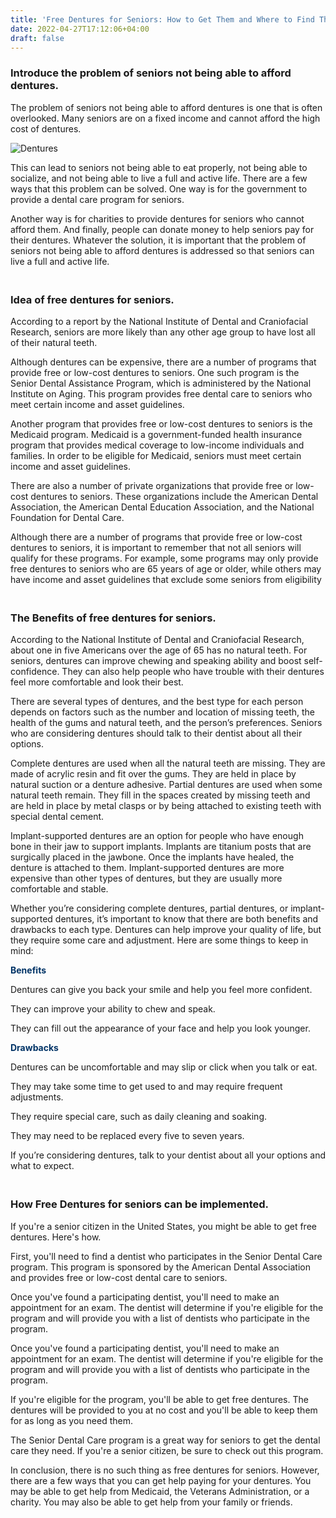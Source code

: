 ```yaml
---
title: 'Free Dentures for Seniors: How to Get Them and Where to Find Them'
date: 2022-04-27T17:12:06+04:00
draft: false
---
```


<h3><strong>Introduce the problem of seniors not being able to afford dentures.</strong></h3>
<p>The problem of seniors not being able to afford dentures is one that is often overlooked. Many seniors are on a fixed income and cannot afford the high cost of dentures.</p>
<img src="https://i.ibb.co/LhShSM4/Dentures.jpg" alt="Dentures" border="0">
<p>This can lead to seniors not being able to eat properly, not being able to socialize, and not being able to live a full and active life. There are a few ways that this problem can be solved. One way is for the government to provide a dental care program for seniors.</p>
<p>Another way is for charities to provide dentures for seniors who cannot afford them. And finally, people can donate money to help seniors pay for their dentures. Whatever the solution, it is important that the problem of seniors not being able to afford dentures is addressed so that seniors can live a full and active life.</p>
<h3><br /><strong>Idea of free dentures for seniors.</strong></h3>
<p>According to a report by the National Institute of Dental and Craniofacial Research, seniors are more likely than any other age group to have lost all of their natural teeth.</p>
<p>Although dentures can be expensive, there are a number of programs that provide free or low-cost dentures to seniors. One such program is the Senior Dental Assistance Program, which is administered by the National Institute on Aging. This program provides free dental care to seniors who meet certain income and asset guidelines.</p>
<p>Another program that provides free or low-cost dentures to seniors is the Medicaid program. Medicaid is a government-funded health insurance program that provides medical coverage to low-income individuals and families. In order to be eligible for Medicaid, seniors must meet certain income and asset guidelines.</p>
<p>There are also a number of private organizations that provide free or low-cost dentures to seniors. These organizations include the American Dental Association, the American Dental Education Association, and the National Foundation for Dental Care.</p>
<p>Although there are a number of programs that provide free or low-cost dentures to seniors, it is important to remember that not all seniors will qualify for these programs. For example, some programs may only provide free dentures to seniors who are 65 years of age or older, while others may have income and asset guidelines that exclude some seniors from eligibility</p>
<h3><br /><strong>The Benefits of free dentures for seniors.</strong></h3>
<p>According to the National Institute of Dental and Craniofacial Research, about one in five Americans over the age of 65 has no natural teeth. For seniors, dentures can improve chewing and speaking ability and boost self-confidence. They can also help people who have trouble with their dentures feel more comfortable and look their best.</p>
<p>There are several types of dentures, and the best type for each person depends on factors such as the number and location of missing teeth, the health of the gums and natural teeth, and the person&rsquo;s preferences. Seniors who are considering dentures should talk to their dentist about all their options.</p>
<p>Complete dentures are used when all the natural teeth are missing. They are made of acrylic resin and fit over the gums. They are held in place by natural suction or a denture adhesive. Partial dentures are used when some natural teeth remain. They fill in the spaces created by missing teeth and are held in place by metal clasps or by being attached to existing teeth with special dental cement.</p>
<p>Implant-supported dentures are an option for people who have enough bone in their jaw to support implants. Implants are titanium posts that are surgically placed in the jawbone. Once the implants have healed, the denture is attached to them. Implant-supported dentures are more expensive than other types of dentures, but they are usually more comfortable and stable.</p>
<p>Whether you&rsquo;re considering complete dentures, partial dentures, or implant-supported dentures, it&rsquo;s important to know that there are both benefits and drawbacks to each type. Dentures can help improve your quality of life, but they require some care and adjustment. Here are some things to keep in mind:</p>
<p><span style="color: #003366;"><strong>Benefits</strong></span></p>
<p>Dentures can give you back your smile and help you feel more confident.</p>
<p>They can improve your ability to chew and speak.</p>
<p>They can fill out the appearance of your face and help you look younger.</p>
<p><span style="color: #003366;"><strong>Drawbacks</strong></span></p>
<p>Dentures can be uncomfortable and may slip or click when you talk or eat.</p>
<p>They may take some time to get used to and may require frequent adjustments.</p>
<p>They require special care, such as daily cleaning and soaking.</p>
<p>They may need to be replaced every five to seven years.</p>
<p>If you&rsquo;re considering dentures, talk to your dentist about all your options and what to expect.</p>
<h3><br />How Free Dentures for seniors can be implemented.</h3>
<p>If you're a senior citizen in the United States, you might be able to get free dentures. Here's how.</p>
<p>First, you'll need to find a dentist who participates in the Senior Dental Care program. This program is sponsored by the American Dental Association and provides free or low-cost dental care to seniors.</p>
<p>Once you've found a participating dentist, you'll need to make an appointment for an exam. The dentist will determine if you're eligible for the program and will provide you with a list of dentists who participate in the program.</p>
<p>Once you've found a participating dentist, you'll need to make an appointment for an exam. The dentist will determine if you're eligible for the program and will provide you with a list of dentists who participate in the program.</p>
<p>If you're eligible for the program, you'll be able to get free dentures. The dentures will be provided to you at no cost and you'll be able to keep them for as long as you need them.</p>
<p>The Senior Dental Care program is a great way for seniors to get the dental care they need. If you're a senior citizen, be sure to check out this program.</p>
<p>In conclusion, there is no such thing as free dentures for seniors. However, there are a few ways that you can get help paying for your dentures. You may be able to get help from Medicaid, the Veterans Administration, or a charity. You may also be able to get help from your family or friends.</p>